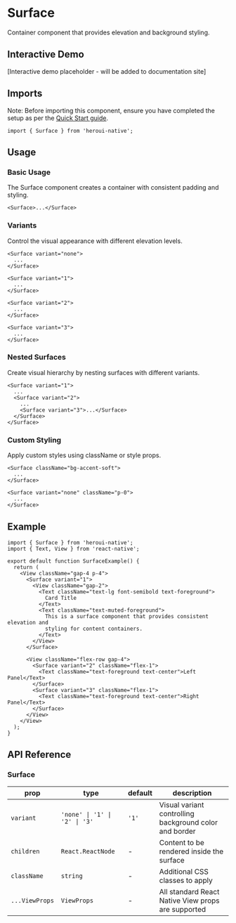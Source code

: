 # Surface

Container component that provides elevation and background styling.

## Interactive Demo

[Interactive demo placeholder - will be added to documentation site]

## Imports

Note: Before importing this component, ensure you have completed the setup as per the [Quick Start guide](../../../README.md).

```tsx
import { Surface } from 'heroui-native';
```

## Usage

### Basic Usage

The Surface component creates a container with consistent padding and styling.

```tsx
<Surface>...</Surface>
```

### Variants

Control the visual appearance with different elevation levels.

```tsx
<Surface variant="none">
  ...
</Surface>

<Surface variant="1">
  ...
</Surface>

<Surface variant="2">
  ...
</Surface>

<Surface variant="3">
  ...
</Surface>
```

### Nested Surfaces

Create visual hierarchy by nesting surfaces with different variants.

```tsx
<Surface variant="1">
  ...
  <Surface variant="2">
    ...
    <Surface variant="3">...</Surface>
  </Surface>
</Surface>
```

### Custom Styling

Apply custom styles using className or style props.

```tsx
<Surface className="bg-accent-soft">
  ...
</Surface>

<Surface variant="none" className="p-0">
  ...
</Surface>
```

## Example

```tsx
import { Surface } from 'heroui-native';
import { Text, View } from 'react-native';

export default function SurfaceExample() {
  return (
    <View className="gap-4 p-4">
      <Surface variant="1">
        <View className="gap-2">
          <Text className="text-lg font-semibold text-foreground">
            Card Title
          </Text>
          <Text className="text-muted-foreground">
            This is a surface component that provides consistent elevation and
            styling for content containers.
          </Text>
        </View>
      </Surface>

      <View className="flex-row gap-4">
        <Surface variant="2" className="flex-1">
          <Text className="text-foreground text-center">Left Panel</Text>
        </Surface>
        <Surface variant="3" className="flex-1">
          <Text className="text-foreground text-center">Right Panel</Text>
        </Surface>
      </View>
    </View>
  );
}
```

## API Reference

### Surface

| prop           | type                          | default | description                                            |
| -------------- | ----------------------------- | ------- | ------------------------------------------------------ |
| `variant`      | `'none' \| '1' \| '2' \| '3'` | `'1'`   | Visual variant controlling background color and border |
| `children`     | `React.ReactNode`             | -       | Content to be rendered inside the surface              |
| `className`    | `string`                      | -       | Additional CSS classes to apply                        |
| `...ViewProps` | `ViewProps`                   | -       | All standard React Native View props are supported     |
